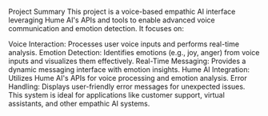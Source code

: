 Project Summary
This project is a voice-based empathic AI interface leveraging Hume AI's APIs and tools to enable advanced voice communication and emotion detection. It focuses on:

Voice Interaction: Processes user voice inputs and performs real-time analysis.
Emotion Detection: Identifies emotions (e.g., joy, anger) from voice inputs and visualizes them effectively.
Real-Time Messaging: Provides a dynamic messaging interface with emotion insights.
Hume AI Integration: Utilizes Hume AI's APIs for voice processing and emotion analysis.
Error Handling: Displays user-friendly error messages for unexpected issues.
This system is ideal for applications like customer support, virtual assistants, and other empathic AI systems.

